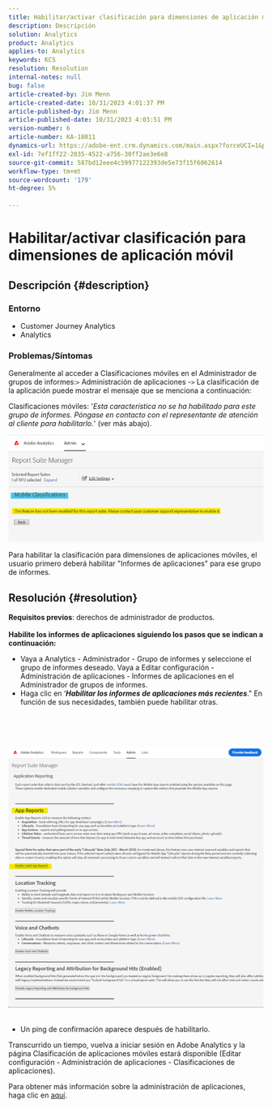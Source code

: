 ```yaml
---
title: Habilitar/activar clasificación para dimensiones de aplicación móvil
description: Descripción
solution: Analytics
product: Analytics
applies-to: Analytics
keywords: KCS
resolution: Resolution
internal-notes: null
bug: false
article-created-by: Jim Menn
article-created-date: 10/31/2023 4:01:37 PM
article-published-by: Jim Menn
article-published-date: 10/31/2023 4:03:51 PM
version-number: 6
article-number: KA-18011
dynamics-url: https://adobe-ent.crm.dynamics.com/main.aspx?forceUCI=1&pagetype=entityrecord&etn=knowledgearticle&id=29a4f7c0-0678-ee11-8179-6045bd006268
exl-id: 7ef1ff22-2035-4522-a756-30ff2ae3e6e8
source-git-commit: 587bd12eee4c59977122393de5e73f15f6062614
workflow-type: tm+mt
source-wordcount: '179'
ht-degree: 5%

---
```


# Habilitar/activar clasificación para dimensiones de aplicación móvil

## Descripción {#description}


### <b>Entorno</b>

- Customer Journey Analytics
- Analytics




### <b>Problemas/Síntomas</b>

Generalmente al acceder a Clasificaciones móviles en el Administrador de grupos de informes:`>`  Administración de aplicaciones -`>`  La clasificación de la aplicación puede mostrar el mensaje que se menciona a continuación:

Clasificaciones móviles: &#39;*Esta característica no se ha habilitado para este grupo de informes. Póngase en contacto con el representante de atención al cliente para habilitarlo.*&#39; (ver más abajo).

![](assets/___2aa4f7c0-0678-ee11-8179-6045bd006268___.png)

Para habilitar la clasificación para dimensiones de aplicaciones móviles, el usuario primero deberá habilitar &quot;Informes de aplicaciones&quot; para ese grupo de informes.


## Resolución {#resolution}

<b>Requisitos previos</b>: derechos de administrador de productos.<br><br><b>Habilite los informes de aplicaciones siguiendo los pasos que se indican a continuación:</b>
- Vaya a Analytics - Administrador - Grupo de informes y seleccione el grupo de informes deseado. Vaya a Editar configuración - Administración de aplicaciones -<b> </b>Informes de aplicaciones en el Administrador de grupos de informes.
- Haga clic en ‘<b>*Habilitar los informes de aplicaciones más recientes</b>*.&quot; En función de sus necesidades, también puede habilitar otras.

<br><br> <br><br>![](assets/0ae3ca9c-b68f-ec11-b400-00224804a35d.png)
 
- Un ping de confirmación aparece después de habilitarlo.


Transcurrido un tiempo, vuelva a iniciar sesión en Adobe Analytics y la página Clasificación de aplicaciones móviles estará disponible (Editar configuración - Administración de aplicaciones - Clasificaciones de aplicaciones).

Para obtener más información sobre la administración de aplicaciones, haga clic en [aquí](https://experienceleague.adobe.com/docs/analytics/admin/admin-tools/manage-report-suites/edit-report-suite/app-management/app-reporting.html).
